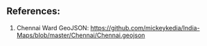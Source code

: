 
## References:
1. Chennai Ward GeoJSON: https://github.com/mickeykedia/India-Maps/blob/master/Chennai/Chennai.geojson
